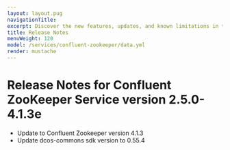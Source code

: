 ```yaml
---
layout: layout.pug
navigationTitle:
excerpt: Discover the new features, updates, and known limitations in this release of the Confluent ZooKeeper Service
title: Release Notes
menuWeight: 120
model: /services/confluent-zookeeper/data.yml
render: mustache
---
```


# Release Notes for Confluent ZooKeeper Service version 2.5.0-4.1.3e 

- Update to Confluent Zookeeper version 4.1.3 
- Update dcos-commons sdk version to 0.55.4 

<!--
# Release Notes for Confluent ZooKeeper Service version 2.4.0-4.0.0e

## Bug Fixes
- [DCOS-40634] Fix a bug where restarting more than one server in an ensemble at a time would cause the servers to not be able to start due to waiting for other servers that are also down.
-->
<!-- 
# Version 2.3.0-4.0.0e

## Features
- All frameworks (Confluent ZooKeeper included) now isolate their `/tmp` task directories by making them Mesos [`SANDBOX_PATH` volume sources](https://github.com/apache/mesos/blob/master/docs/container-volume.md#sandbox_path-volume-source). ([#2467](https://github.com/mesosphere/dcos-commons/pull/2467) and [#2486](https://github.com/mesosphere/dcos-commons/pull/2486))

## Bug Fixes
- The `zookeeper.autopurge_purge_interval` in the configuration options is now used when configuring the system. Previously, the  `zookeeper.autopurge_snap_retain_count` value with a default of 3 was used (#98)
- Metrics have been fixed on DC/OS 1.9 clusters (#99)

# Version 2.2.0-4.0.0e

## Features

- Support for using a custom top level domain to facilitate exposing the service securely outside of the cluster. Details [here](/services/confluent-zookeeper/2.2.0-4.0.0e/security/#securely-exposing-dcos-confluent-zookeeper-outside-the-cluster).
- Support for deploying the service in a remote region.


# Version 2.1.0-4.0.0e

This is the initial GA release of the DC/OS Confluent ZooKeeper service.

## Features

- Support for Kerberos authorization and authentication.
- Support for Zone placement constraints in DC/OS 1.11 (beta versions of DC/OS 1.11 coming soon).
- Support for 3 or 5 ZooKeeper nodes.
- Support for pausing ZooKeeper nodes for debugging and recovery purposes.
 -->
